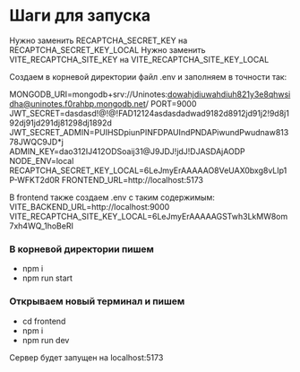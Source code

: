# Шаги для запуска

Нужно заменить RECAPTCHA_SECRET_KEY на RECAPTCHA_SECRET_KEY_LOCAL
Нужно заменить VITE_RECAPTCHA_SITE_KEY на VITE_RECAPTCHA_SITE_KEY_LOCAL

Создаем в корневой директории файл .env и заполняем в точности так:

MONGODB_URI=mongodb+srv://Uninotes:dowahjdiuwahdiuh821y3e8qhwsidha@uninotes.f0rahbp.mongodb.net/
PORT=9000
JWT_SECRET=dasdasd!@!@!FAD12124asdasdadwad9182d8912jd91j2!9d8j192dj91jd291dj81298dj1892d
JWT_SECRET_ADMIN=PUIHSDpiunPINFDPAUIndPNDAPiwundPwudnaw81378JWQC9JD\*j
ADMIN_KEY=dao312IJ412ODSoaij31@J9JDJ!jdJ!DJASDAjAODP
NODE_ENV=local
RECAPTCHA_SECRET_KEY_LOCAL=6LeJmyErAAAAAO8VeUAX0bxg8vLIp1P-WFKT2d0R
FRONTEND_URL=http://localhost:5173

В frontend также создаем .env с таким содержимым:
VITE_BACKEND_URL=http://localhost:9000
VITE_RECAPTCHA_SITE_KEY_LOCAL=6LeJmyErAAAAAGSTwh3LkMW8om7xh4WQ_1hoBeRI

### В корневой директории пишем

- npm i
- npm run start

### Открываем новый терминал и пишем

- cd frontend
- npm i
- npm run dev

Сервер будет запущен на localhost:5173
